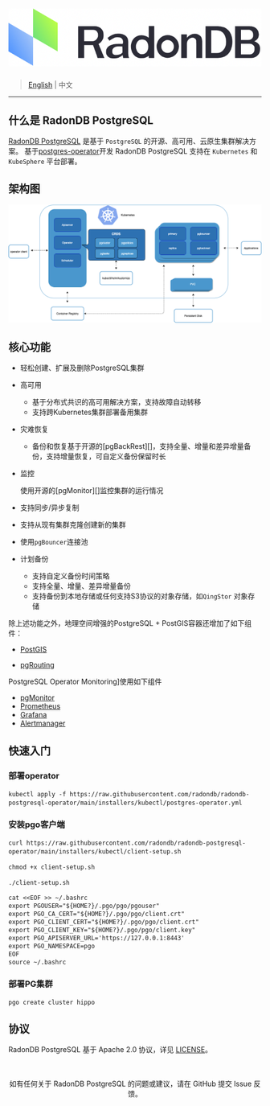 # ![LOGO](docs/images/logo_radondb.png)

> [English](README.md) | 中文

----

## 什么是 RadonDB PostgreSQL

[RadonDB PostgreSQL](https://github.com/radondb/radondb-postgresql-operator) 是基于 `PostgreSQL` 的开源、高可用、云原生集群解决方案。
基于[postgres-operator](https://github.com/CrunchyData/postgres-operator/)开发
RadonDB PostgreSQL 支持在 `Kubernetes` 和 `KubeSphere` 平台部署。

## 架构图

![架构图](docs/images/operator.png)

## 核心功能

* 轻松创建、扩展及删除PostgreSQL集群
* 高可用
  * 基于分布式共识的高可用解决方案，支持故障自动转移
  * 支持跨Kubernetes集群部署备用集群

* 灾难恢复
  * 备份和恢复基于开源的[pgBackRest][]，支持全量、增量和差异增量备份，支持增量恢复，可自定义备份保留时长

* 监控

  使用开源的[pgMonitor][]监控集群的运行情况

* 支持同步/异步复制
* 支持从现有集群克隆创建新的集群
* 使用`pgBouncer`连接池
* 计划备份
  * 支持自定义备份时间策略
  * 支持全量、增量、差异增量备份
  * 支持备份到本地存储或任何支持S3协议的对象存储，如`QingStor` 对象存储

除上述功能之外，地理空间增强的PostgreSQL + PostGIS容器还增加了如下组件：

* [PostGIS](http://postgis.net/)

* [pgRouting](https://pgrouting.org/)

PostgreSQL Operator Monitoring]使用如下组件

* [pgMonitor](https://github.com/CrunchyData/pgmonitor)
* [Prometheus](https://github.com/prometheus/prometheus)
* [Grafana](https://github.com/grafana/grafana)
* [Alertmanager](https://github.com/prometheus/alertmanager)

## 快速入门

### 部署operator

`kubectl apply -f https://raw.githubusercontent.com/radondb/radondb-postgresql-operator/main/installers/kubectl/postgres-operator.yml`

### 安装pgo客户端

`curl https://raw.githubusercontent.com/radondb/radondb-postgresql-operator/main/installers/kubectl/client-setup.sh`

`chmod +x client-setup.sh`

`./client-setup.sh`

```shell
cat <<EOF >> ~/.bashrc
export PGOUSER="${HOME?}/.pgo/pgo/pgouser"
export PGO_CA_CERT="${HOME?}/.pgo/pgo/client.crt"
export PGO_CLIENT_CERT="${HOME?}/.pgo/pgo/client.crt"
export PGO_CLIENT_KEY="${HOME?}/.pgo/pgo/client.key"
export PGO_APISERVER_URL='https://127.0.0.1:8443'
export PGO_NAMESPACE=pgo
EOF
source ~/.bashrc
```

### 部署PG集群

```shell
pgo create cluster hippo
```

## 协议

RadonDB PostgreSQL 基于 Apache 2.0 协议，详见 [LICENSE](./LICENSE)。

<p align="center">
<br/><br/>
如有任何关于 RadonDB PostgreSQL 的问题或建议，请在 GitHub 提交 Issue 反馈。
<br/>
</a>
</p>
